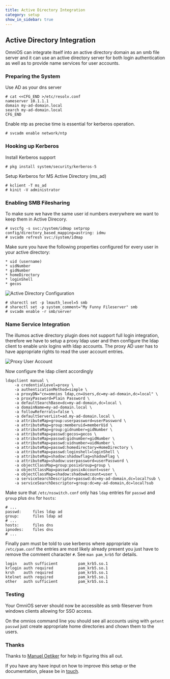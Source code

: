 ```yaml
---
title: Active Directory Integration
category: setup
show_in_sidebar: true
---
```


## Active Directory Integration

OmniOS can integrate itself into an active directory domain as an smb file server and it can use an active directory server for both login authentication as well as to provide name services for user accounts.

### Preparing the System

Use AD as your dns server

```terminal
# cat <<CFG_END >/etc/resolv.conf
nameserver 10.1.1.1
domain my-ad-domain.local
search my-ad-domain.local
CFG_END
```

Enable ntp as precise time is essential for kerberos operation.

```terminal
# svcadm enable network/ntp
```

### Hooking up Kerberos

Install Kerberos support

```terminal
# pkg install system/security/kerberos-5
```

Setup Kerberos for MS Active Directory (ms_ad)

```terminal
# kclient -T ms_ad          
# kinit -V administrator         
```

### Enabling SMB Filesharing

To make sure we have the same user id numbers everywhere we want to keep them in Active Direcory. 

```terminal
# svccfg -s svc:/system/idmap setprop config/directory_based_mapping=astring: idmu
# svcadm refresh svc:/system/idmap
```

Make sure you have the following properties configured for every user in your active directory:

    * uid (username)
    * uidNumber 
    * gidNumber
    * homeDirectory
    * loginShell
    * gecos

![Active Directory Configuration](./ad-cfg.png)

```terminal
# sharectl set -p lmauth_level=5 smb
# sharectl set -p system_comment="My Funny Fileserver" smb
# svcadm enable -r smb/server
```

### Name Service Integration

The illumos active directory plugin does not support full login integration, therefore we have to setup a proxy ldap user and then configure the ldap client to enable unix logins with ldap accounts. The proxy AD user has to have appropriate rights to read the user account entries.

![Proxy User Account](./ad-proxy-user.png)

Now configure the ldap client accordingly

```terminal
ldapclient manual \
    -a credentialLevel=proxy \
    -a authenticationMethod=simple \
    -a proxyDN="cn=omnios ldap,cn=Users,dc=my-ad-domain,dc=local" \
    -a proxyPassword=Plain Password \
    -a defaultSearchBase=dc=my-ad-domain,dc=local \
    -a domainName=my-ad-domain.local \
    -a followReferrals=false \
    -a defaultServerList=ad.my-ad-domain.local \
    -a attributeMap=group:userpassword=userPassword \
    -a attributeMap=group:memberuid=memberUid \
    -a attributeMap=group:gidnumber=gidNumber \
    -a attributeMap=passwd:gecos=gecos \
    -a attributeMap=passwd:gidnumber=gidNumber \
    -a attributeMap=passwd:uidnumber=uidNumber \
    -a attributeMap=passwd:homedirectory=HomeDirectory \
    -a attributeMap=passwd:loginshell=loginShell \
    -a attributeMap=shadow:shadowflag=shadowFlag \
    -a attributeMap=shadow:userpassword=userPassword \
    -a objectClassMap=group:posixGroup=group \
    -a objectClassMap=passwd:posixAccount=user \
    -a objectClassMap=shadow:shadowAccount=user \
    -a serviceSearchDescriptor=passwd:dc=my-ad-domain,dc=local?sub \
    -a serviceSearchDescriptor=group:dc=my-ad-domain,dc=local?sub
```

Make sure that `/etc/nsswitch.conf` only has `ldap` entries for `passwd` and `group` plus `dns` for `hosts`:

```
# ...
passwd:     files ldap ad
group:      files ldap ad
# ...
hosts:      files dns
ipnodes:    files dns
# ...
```

Finally pam must be told to use kerberos where appropriate via `/etc/pam.conf` the entries are most likely already present you just have to remove the comment character `#`. See `man pam_krb5` for details.

```
login   auth sufficient         pam_krb5.so.1
krlogin auth required           pam_krb5.so.1
krsh    auth required           pam_krb5.so.1
ktelnet auth required           pam_krb5.so.1
other   auth sufficient         pam_krb5.so.1
```


### Testing

Your OmniOS server should now be accessible as smb fileserver from windows clients allowing for SSO access.

On the omnios command line you should see all accounts using with `getent passwd` just create appropriate home directories and chown them to the users.


### Thanks

Thanks to [Manuel Oetiker](https://manuel.oetiker.ch) for help in figuring this all out.

If you have any have input on how to improve this setup or the documentation, please be in [touch](/about/contact.html).
